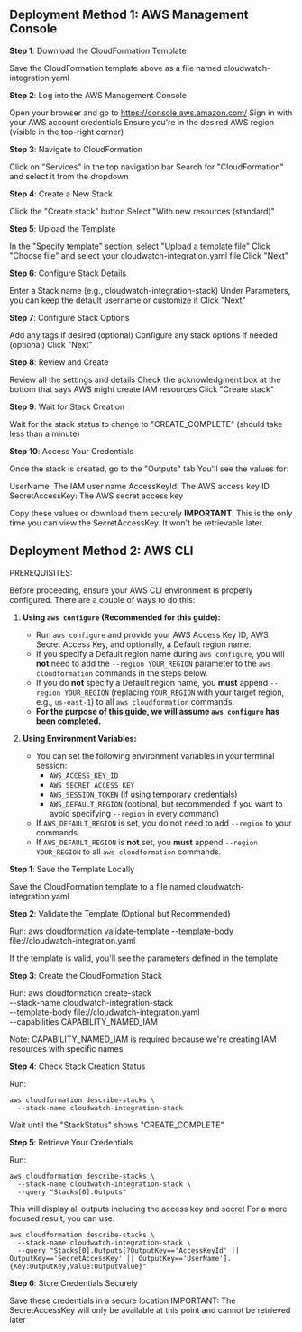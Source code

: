 ## Deployment Method 1: AWS Management Console
**Step 1**: Download the CloudFormation Template

Save the CloudFormation template above as a file named cloudwatch-integration.yaml

**Step 2**: Log into the AWS Management Console

Open your browser and go to https://console.aws.amazon.com/
Sign in with your AWS account credentials
Ensure you're in the desired AWS region (visible in the top-right corner)

**Step 3**: Navigate to CloudFormation

Click on "Services" in the top navigation bar
Search for "CloudFormation" and select it from the dropdown

**Step 4**: Create a New Stack

Click the "Create stack" button
Select "With new resources (standard)"

**Step 5**: Upload the Template

In the "Specify template" section, select "Upload a template file"
Click "Choose file" and select your cloudwatch-integration.yaml file
Click "Next"

**Step 6**: Configure Stack Details

Enter a Stack name (e.g., cloudwatch-integration-stack)
Under Parameters, you can keep the default username or customize it
Click "Next"

**Step 7**: Configure Stack Options

Add any tags if desired (optional)
Configure any stack options if needed (optional)
Click "Next"

**Step 8**: Review and Create

Review all the settings and details
Check the acknowledgment box at the bottom that says AWS might create IAM resources
Click "Create stack"

**Step 9**: Wait for Stack Creation

Wait for the stack status to change to "CREATE_COMPLETE" (should take less than a minute)

**Step 10**: Access Your Credentials

Once the stack is created, go to the "Outputs" tab
You'll see the values for:

UserName: The IAM user name
AccessKeyId: The AWS access key ID
SecretAccessKey: The AWS secret access key


Copy these values or download them securely
**IMPORTANT**: This is the only time you can view the SecretAccessKey. It won't be retrievable later.

## Deployment Method 2: AWS CLI
PREREQUISITES:

Before proceeding, ensure your AWS CLI environment is properly configured. There are a couple of ways to do this:

1.  **Using `aws configure` (Recommended for this guide):**
    *   Run `aws configure` and provide your AWS Access Key ID, AWS Secret Access Key, and optionally, a Default region name.
    *   If you specify a Default region name during `aws configure`, you will **not** need to add the `--region YOUR_REGION` parameter to the `aws cloudformation` commands in the steps below.
    *   If you do **not** specify a Default region name, you **must** append `--region YOUR_REGION` (replacing `YOUR_REGION` with your target region, e.g., `us-east-1`) to all `aws cloudformation` commands.
    *   **For the purpose of this guide, we will assume `aws configure` has been completed.**

2.  **Using Environment Variables:**
    *   You can set the following environment variables in your terminal session:
        *   `AWS_ACCESS_KEY_ID`
        *   `AWS_SECRET_ACCESS_KEY`
        *   `AWS_SESSION_TOKEN` (if using temporary credentials)
        *   `AWS_DEFAULT_REGION` (optional, but recommended if you want to avoid specifying `--region` in every command)
    *   If `AWS_DEFAULT_REGION` is set, you do not need to add `--region` to your commands.
    *   If `AWS_DEFAULT_REGION` is **not** set, you **must** append `--region YOUR_REGION` to all `aws cloudformation` commands.

**Step 1**: Save the Template Locally

Save the CloudFormation template to a file named cloudwatch-integration.yaml

**Step 2**: Validate the Template (Optional but Recommended)

Run:
aws cloudformation validate-template --template-body file://cloudwatch-integration.yaml

If the template is valid, you'll see the parameters defined in the template

**Step 3**: Create the CloudFormation Stack

Run:
aws cloudformation create-stack \
  --stack-name cloudwatch-integration-stack \
  --template-body file://cloudwatch-integration.yaml \
  --capabilities CAPABILITY_NAMED_IAM

Note: CAPABILITY_NAMED_IAM is required because we're creating IAM resources with specific names

**Step 4**: Check Stack Creation Status

Run:
```
aws cloudformation describe-stacks \
  --stack-name cloudwatch-integration-stack
```

Wait until the "StackStatus" shows "CREATE_COMPLETE"

**Step 5**: Retrieve Your Credentials

Run:
```
aws cloudformation describe-stacks \
  --stack-name cloudwatch-integration-stack \
  --query "Stacks[0].Outputs"
```

This will display all outputs including the access key and secret
For a more focused result, you can use:

```
aws cloudformation describe-stacks \
  --stack-name cloudwatch-integration-stack \
  --query "Stacks[0].Outputs[?OutputKey=='AccessKeyId' || OutputKey=='SecretAccessKey' || OutputKey=='UserName'].{Key:OutputKey,Value:OutputValue}"
```

**Step 6**: Store Credentials Securely

Save these credentials in a secure location
IMPORTANT: The SecretAccessKey will only be available at this point and cannot be retrieved later

